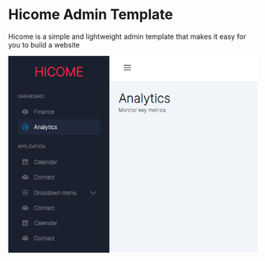 # Hicome Admin Template
Hicome is a simple and lightweight admin template that makes it easy for you to build a website

![Screenshot](https://github.com/hikamabq/hicome-admin-template/blob/main/screenshot.png)

